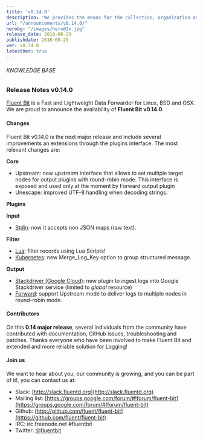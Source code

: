 ```yaml
---
title: 'v0.14.0'
description: 'We provides the means for the collection, organization and computerized retrieval of knowledge and Lightweight Data Forwarder for Linux, BSD and OSX. We are proud to announce the availability of Fluent Bit v0.14.0.'
url: "/announcements/v0.14.0/"
herobg: "/images/hero@2x.jpg"
release_date: 2018-08-29
publishdate: 2018-08-29
ver: v0.14.0
latestVer: true
---
```



###### KNOWLEDGE BASE

### Release Notes v0.14.0

[Fluent Bit](https://fluentbit.io/) is a Fast and Lightweight Data Forwarder for Linux, BSD and OSX. We are proud to announce the availability of **Fluent Bit v0.14.0.**

#### Changes

Fluent Bit v0.14.0 is the next major release and include several improvements an extensions through the plugins interface. The most relevant changes are:


**Core**

* Upstream: new _upstream_ interface that allows to set multiple target nodes for output plugins with round-robin mode. This interface is exposed and used only at the moment by Forward output plugin
* Unescape: improved UTF-8 handling when decoding strings.


**Plugins** 



**Input**

* [Stdin](https://docs.fluentbit.io/manual/data-pipeline/inputs/standard-input): now it accepts non JSON maps (raw text).


**Filter**

* [Lua](https://docs.fluentbit.io/manual/data-pipeline/filters/lua): filter records using Lua Scripts!
* [Kubernetes](https://docs.fluentbit.io/manual/data-pipeline/filters/kubernetes): new Merge_Log_Key option to group structured message.


**Output**
        
* [Stackdriver (Google Cloud)](https://docs.fluentbit.io/manual/data-pipeline/outputs/stackdriver): new plugin to ingest logs into Google Stackdriver service (limited to _global_ resource)
* [Forward](https://docs.fluentbit.io/manual/data-pipeline/outputs/forward): support Upstream mode to deliver logs to multiple nodes in round-robin mode.

#### Contributors

On this **0.14 major release**, several individuals from the community have contributed with documentation, GitHub issues, troubleshooting and patches. Thanks everyone who have been involved to make Fluent Bit and extended and more reliable solution for Logging!

#### Join us

We want to hear about you, our community is growing, and you can be part of it!, you can contact us at:

* Slack: [http://slack.fluentd.org](http://slack.fluentd.org)
* Mailing list: [https://groups.google.com/forum/#!forum/fluent-bit](https://groups.google.com/forum/#!forum/fluent-bit)
* Github: [http://github.com/fluent/fluent-bit](https://github.com/fluent/fluent-bit)
* IRC: irc.freenode.net #fluentbit
* Twitter: [@fluentbit](https://twitter.com/fluentbit)
